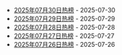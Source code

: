 * [2025年07月30日热榜](https://product-daily.haha.ai/posts/20250730) - 2025-07-30
* [2025年07月29日热榜](https://product-daily.haha.ai/posts/20250729) - 2025-07-29
* [2025年07月28日热榜](https://product-daily.haha.ai/posts/20250728) - 2025-07-28
* [2025年07月27日热榜](https://product-daily.haha.ai/posts/20250727) - 2025-07-27
* [2025年07月26日热榜](https://product-daily.haha.ai/posts/20250726) - 2025-07-26
